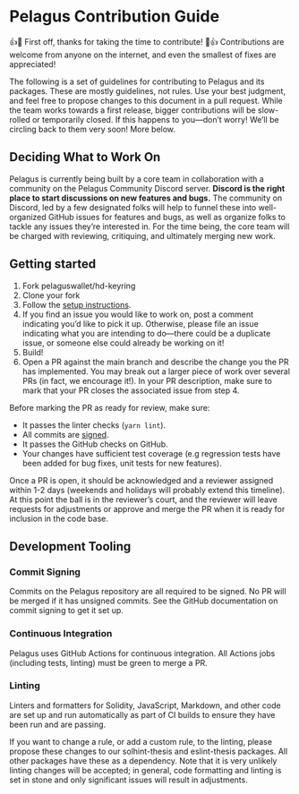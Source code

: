 # Pelagus Contribution Guide

👍🎉 First off, thanks for taking the time to contribute! 🎉👍 Contributions
are welcome from anyone on the internet, and even the smallest of fixes are
appreciated!

The following is a set of guidelines for contributing to Pelagus and its
packages. These are mostly guidelines, not rules. Use your best judgment, and
feel free to propose changes to this document in a pull request. While the team
works towards a first release, bigger contributions will be slow-rolled or
temporarily closed. If this happens to you—don’t worry! We’ll be circling back
to them very soon! More below.

## Deciding What to Work On

Pelagus is currently being built by a core team in collaboration with a community
on the Pelagus Community Discord server. **Discord is the right place to start
discussions on new features and bugs.** The community on Discord, led by a few
designated folks will help to funnel these into well-organized GitHub issues
for features and bugs, as well as organize folks to tackle any issues they’re
interested in. For the time being, the core team will be charged with
reviewing, critiquing, and ultimately merging new work.

## Getting started

1. Fork pelaguswallet/hd-keyring
2. Clone your fork
3. Follow the [setup
   instructions](https://github.com/pelaguswallet/hd-keyring#building-and-developing).
4. If you find an issue you would like to work on, post a comment indicating
   you’d like to pick it up. Otherwise, please file an issue indicating what
   you are intending to do—there could be a duplicate issue, or someone else
   could already be working on it!
5. Build!
6. Open a PR against the main branch and describe the change you the PR has
   implemented. You may break out a larger piece of work over several PRs (in
   fact, we encourage it!). In your PR description, make sure to mark that your
   PR closes the associated issue from step 4.

Before marking the PR as ready for review, make sure:

- It passes the linter checks (`yarn lint`).
- All commits are
  [signed](https://docs.github.com/en/authentication/managing-commit-signature-verification/about-commit-signature-verification).
- It passes the GitHub checks on GitHub.
- Your changes have sufficient test coverage (e.g regression tests have been
  added for bug fixes, unit tests for new features).

Once a PR is open, it should be acknowledged and a reviewer assigned within 1-2
days (weekends and holidays will probably extend this timeline). At this point
the ball is in the reviewer’s court, and the reviewer will leave requests for
adjustments or approve and merge the PR when it is ready for inclusion in the
code base.

## Development Tooling

### Commit Signing

Commits on the Pelagus repository are all required to be signed. No PR will be
merged if it has unsigned commits. See the GitHub documentation on commit
signing to get it set up.

### Continuous Integration

Pelagus uses GitHub Actions for continuous integration. All Actions jobs
(including tests, linting) must be green to merge a PR.

### Linting

Linters and formatters for Solidity, JavaScript, Markdown, and other code are
set up and run automatically as part of CI builds to ensure they have been run
and are passing.

If you want to change a rule, or add a custom rule, to the linting, please
propose these changes to our solhint-thesis and eslint-thesis packages. All
other packages have these as a dependency. Note that it is very unlikely
linting changes will be accepted; in general, code formatting and linting is
set in stone and only significant issues will result in adjustments.
